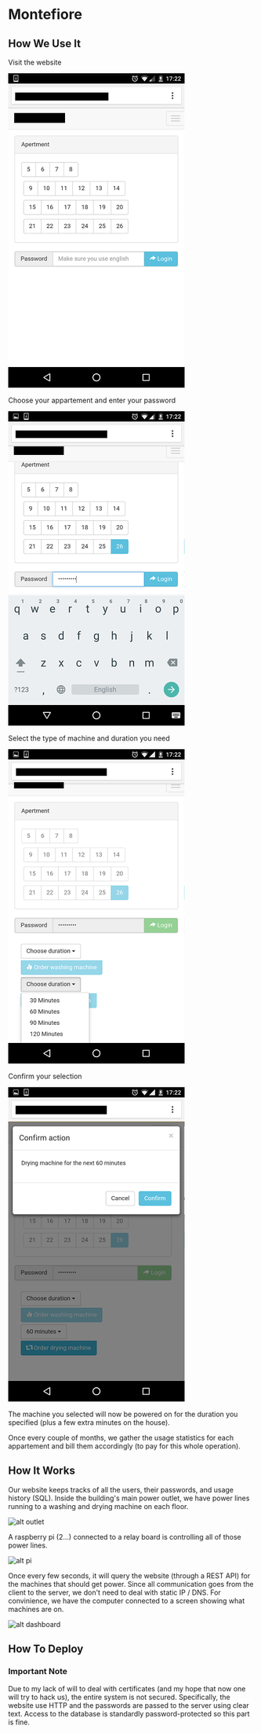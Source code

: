 # Montefiore

## How We Use It
Visit the website

![alt home](https://github.com/roi-becker/Montefiore/blob/master/README%20assets/home.png)

Choose your appartement and enter your password

![alt password](https://github.com/roi-becker/Montefiore/blob/master/README%20assets/password.png)

Select the type of machine and duration you need

![alt select](https://github.com/roi-becker/Montefiore/blob/master/README%20assets/select.png)

Confirm your selection

![alt confirm](https://github.com/roi-becker/Montefiore/blob/master/README%20assets/confirm.png)

The machine you selected will now be powered on for the duration you specified (plus a few extra minutes on the house).

Once every couple of months, we gather the usage statistics for each appartement and bill them accordingly (to pay for this whole operation).

## How It Works
Our website keeps tracks of all the users, their passwords, and usage history (SQL).
Inside the building's main power outlet, we have power lines running to a washing and drying machine on each floor.

![alt outlet](https://github.com/roi-becker/Montefiore/blob/master/README%20assets/outlet.png)

A raspberry pi (2...) connected to a relay board is controlling all of those power lines.

![alt pi](https://github.com/roi-becker/Montefiore/blob/master/README%20assets/pit.png)

Once every few seconds, it will query the website (through a REST API) for the machines that should get power.
Since all communication goes from the client to the server, we don't need to deal with static IP / DNS.
For convinience, we have the computer connected to a screen showing what machines are on.

![alt dashboard](https://github.com/roi-becker/Montefiore/blob/master/README%20assets/dashboard.png)

## How To Deploy

### Important Note
Due to my lack of will to deal with certificates (and my hope that now one will try to hack us), the entire system is not secured.
Specifically, the website use HTTP and the passwords are passed to the server using clear text.
Access to the database is standardly password-protected so this part is fine.